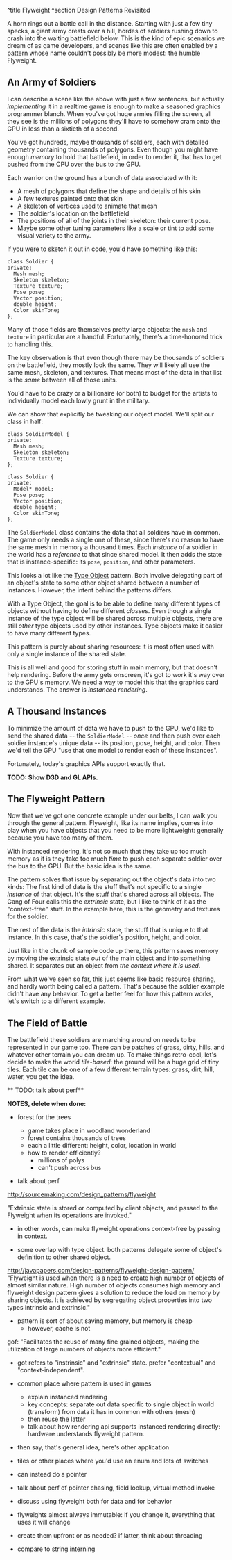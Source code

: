 ^title Flyweight
^section Design Patterns Revisited

A horn rings out a battle call in the distance. Starting with just a few tiny specks, a giant army crests over a hill, hordes of soldiers rushing down to crash into the waiting battlefield below. This is the kind of epic scenarios we dream of as game developers, and scenes like this are often enabled by a pattern whose name couldn't possibly be more modest: the humble Flyweight.

## An Army of Soldiers

I can describe a scene like the above with just a few sentences, but actually *implementing* it in a realtime game is enough to make a seasoned graphics programmer blanch. When you've got huge armies filling the screen, all they see is the millions of polygons they'll have to somehow cram onto the GPU in less than a sixtieth of a second.

You've got hundreds, maybe thousands of soldiers, each with detailed geometry containing thousands of polygons. Even though you might have enough *memory* to hold that battlefield, in order to render it, that has to get pushed from the CPU over the bus to the GPU.

Each warrior on the ground has a bunch of data associated with it:

* A mesh of polygons that define the shape and details of his skin
* A few textures painted onto that skin
* A skeleton of vertices used to animate that mesh
* The soldier's location on the battlefield
* The positions of all of the joints in their skeleton: their current pose.
* Maybe some other tuning parameters like a scale or tint to add some visual
  variety to the army.

If you were to sketch it out in code, you'd have something like this:

    class Soldier {
    private:
      Mesh mesh;
      Skeleton skeleton;
      Texture texture;
      Pose pose;
      Vector position;
      double height;
      Color skinTone;
    };

Many of those fields are themselves pretty large objects: the `mesh` and `texture` in particular are a handful. Fortunately, there's a time-honored trick to handling this.

The key observation is that even though there may be thousands of soldiers on the battlefield, they mostly look the same. They will likely all use the <span name="same">same</span> mesh, skeleton, and textures. That means most of the data in that list is the *same* between all of those units.

<aside name="same">

You'd have to be crazy or a billionaire (or both) to budget for the artists to individually model each lowly grunt in the military.

</aside>

We can show that explicitly be tweaking our object model. We'll split our class in half:

    class SoldierModel {
    private:
      Mesh mesh;
      Skeleton skeleton;
      Texture texture;
    };

    class Soldier {
    private:
      Model* model;
      Pose pose;
      Vector position;
      double height;
      Color skinTone;
    };

The `SoldierModel` class contains the data that all soldiers have <span name="type">in common</span>. The game only needs a single one of these, since there's no reason to have the same mesh in memory a thousand times. Each *instance* of a soldier in the world has a *reference* to that since shared model. It then adds the state that is instance-specific: its `pose`, `position`, and other parameters.

<aside name="type">

This looks a lot like the <a href="type-object.html" class="pattern">Type Object</a> pattern. Both involve delegating part of an object's state to some other object shared between a number of instances. However, the intent behind the patterns differs.

With a Type Object, the goal is to be able to define many different types of objects without having to define different *classes*. Even though a single instance of the type object will be shared across multiple objects, there are still *other* type objects used by other instances. Type objects make it easier to have many different types.

This pattern is purely about sharing resources: it is most often used with only a single instance of the shared state.

</aside>

This is all well and good for storing stuff in main memory, but that doesn't help rendering. Before the army gets onscreen, it's got to work it's way over to the GPU's memory. We need a way to model this that the graphics card understands. The answer is *instanced rendering*.

## A Thousand Instances

To minimize the amount of data we have to push to the GPU, we'd like to send the shared data -- the `SoldierModel` -- *once* and then push over each soldier instance's unique data -- its position, pose, height, and color. Then we'd tell the GPU "use that one model to render each of these instances".

Fortunately, today's graphics APIs support exactly that.

**TODO: Show D3D and GL APIs.**

## The Flyweight Pattern

Now that we've got one concrete example under our belts, I can walk you through the general pattern. Flyweight, like its name implies, comes into play when you have objects that you need to be more lightweight: generally because you have too many of them.

With instanced rendering, it's not so much that they take up too much memory as it is they take too much *time* to push each separate soldier over the bus to the GPU. But the basic idea is the same.

The pattern solves that issue by separating out the object's data into two kinds: The first kind of data is the stuff that's not specific to a single *instance* of that object. It's the stuff that's shared across all objects. The Gang of Four calls this the *extrinsic* state, but I like to think of it as the "context-free" stuff. In the example here, this is the geometry and textures for the soldier.

The rest of the data is the *intrinsic* state, the stuff that is unique to that instance. In this case, that's the soldier's position, height, and color.

Just like in the chunk of sample code up there, this pattern saves memory by moving the extrinsic state *out* of the main object and into something shared. It separates out an object from *the context where it is used*.

From what we've seen so far, this just seems like basic resource sharing, and hardly worth being called a pattern. That's because the soldier example didn't have any behavior. To get a better feel for how this pattern works, let's switch to a different example.

## The Field of Battle

The battlefield these soldiers are marching around on needs to be represented in our game too. There can be patches of grass, dirty, hills, and whatever other terrain you can dream up. To make things retro-cool, let's decide to make the world *tile-based*: the ground will be a huge grid of tiny tiles. Each tile can be one of a few different terrain types: grass, dirt, hill, water, you get the idea.



** TODO: talk about perf**

**NOTES, delete when done:**

- forest for the trees
  - game takes place in woodland wonderland
  - forest contains thousands of trees
  - each a little different: height, color, location in world
  - how to render efficiently?
    - millions of polys
    - can't push across bus


- talk about perf

http://sourcemaking.com/design_patterns/flyweight

"Extrinsic state is stored or computed by client objects, and passed to the Flyweight when its operations are invoked."

- in other words, can make flyweight operations context-free by passing in context.

- some overlap with type object. both patterns delegate some of object's definition
  to other shared object.

http://javapapers.com/design-patterns/flyweight-design-pattern/
"Flyweight is used when there is a need to create high number of objects of almost similar nature. High number of objects consumes high memory and flyweight design pattern gives a solution to reduce the load on memory by sharing objects. It is achieved by segregating object properties into two types intrinsic and extrinsic."


- pattern is sort of about saving memory, but memory is cheap
  - however, cache is not


gof:
"Facilitates the reuse of many fine grained objects, making the utilization of large numbers of objects more efficient."


- got refers to "instrinsic" and "extrinsic" state. prefer "contextual" and "context-independent".

- common place where pattern is used in games
  - explain instanced rendering
  - key concepts: separate out data specific to single object in world (transform)
    from data it has in common with others (mesh)
  - then reuse the latter
  - talk about how rendering api supports instanced rendering directly: hardware
    understands flyweight pattern.
- then say, that's general idea, here's other application
- tiles or other places where you'd use an enum and lots of switches
- can instead do a pointer
- talk about perf of pointer chasing, field lookup, virtual method invoke
- discuss using flyweight both for data and for behavior

- flyweights almost always immutable: if you change it, everything that uses it
  will change

- create them upfront or as needed? if latter, think about threading

- compare to string interning
